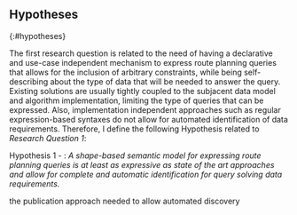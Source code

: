 ## Hypotheses
{:#hypotheses}

The first research question is related to the need
of having a declarative and use-case independent mechanism
to express route planning queries that allows for the inclusion of arbitrary constraints,
while being self-describing about the type of data that will be needed to answer the query.
Existing solutions are usually tightly coupled
to the subjacent data model and algorithm implementation,
limiting the type of queries that can be expressed.
Also, implementation independent approaches
such as regular expression-based syntaxes do not allow
for automated identification of data requirements.
Therefore, I define the following Hypothesis related to _Research Question 1_:

Hypothesis 1 -
: _A shape-based semantic model for expressing route planning queries is at least as expressive as state of the art approaches and allow for complete and automatic identification for query solving data requirements._


the publication approach
needed to allow automated discovery